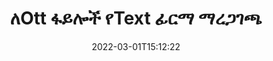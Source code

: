 ---
############################# Static ############################
layout: "auto-gen-signature"
date: 2022-03-01T15:12:22
draft: false
operation: Verify
signaturetype: Text
fileformat: Ott
productName: Java
lang: am
productCode: java
otherformats: pdf doc docx docm dot dotm dotx odt ott rtf xls xlsx xlsm xlsb csv ods ots xltx xltm ppt pptx pps ppsx odp otp potx potm pptm ppsm
breadcrumb: Put Text signature on Ott for Java

############################# Head ############################
head_title: "የText ፊርማዎች ለOtt ፋይሎች በJava በኩል ማረጋገጫ"
head_description: "Ott ሰነዶችን እና Text ፊርማቸውን ለማረጋገጥ ጥቂት የJava ኮድ መስመሮችን ብቻ ይጠቀሙ።"

############################# Header ############################
title: "ለOtt ፋይሎች የText ፊርማ ማረጋገጫ"
description: "ኤፒአይ ለJava የText ፊርማዎችን በOtt ሰነዶች ለማረጋገጥ እድል ይሰጣል። በእርስዎ Ott ሰነዶች ውስጥ ያሉ የኢ-ፊርማዎች ማረጋገጫ በፍጥነት እና በቀላሉ ሊከናወን ይችላል።"
bg_image: "https://cms.admin.containerize.com/templates/aspose/App_Themes/V3/images/bg/header1.png"
bg_overlay: false
button:
    enable: true

############################# SubMenu ############################
submenu:
    enable: true

    left:
        img_alt: "GroupDocs.Signature for Java"
        image: "https://cms.admin.containerize.com/templates/groupdocs/images/product-logos/90x90-noborder/groupdocs-signature-java.png"
        product: "GroupDocs.Signature"
        platform: "Java"



############################# About ############################
about:
    enable: true
    title: "አዲስ የGroupDocs.Signature for Java API ባህሪያትን ያግኙ"
    content: |
        [GroupDocs.Signature for Java](https://products.groupdocs.com/signature/java/) ኤፒአይ የኤሌክትሮኒክ ፊርማዎችን በመጠቀም ብዙ የሰነድ ቅርጸቶችን ለማስኬድ ሰፊ መንገዶችን ይሰጣል። ብዙ አይነት ዲጂታል ፊርማዎች እንደ ጽሑፎች፣ ምስሎች፣ ዲጂታል ሰርተፊኬቶች፣ ባርኮዶች፣ QR-codes፣ ማህተሞች ወይም ሜታዳታ ይደገፋሉ። ደንበኞች ዲጂታል ፊርማዎችን በፒዲኤፍ፣ MS Word ሰነዶች፣ በኤምኤስ ኤክሴል የስራ ደብተሮች፣ MS PowerPoint ማቅረቢያዎች፣ አዶቤ ፎቶሾፕ ፋይሎች እና የተለያዩ የምስል ቅርጸቶችን ማከል፣ ማስወገድ፣ ማረም፣ ማረጋገጥ ወይም መፈለግ ይችላሉ። የሚገርሙ የተጨማሪ ባህሪያት እና ቅንብሮች ይገኛሉ።
    

############################# Steps ############################
steps:
    enable: true
    title_left: "በእርስዎ Ott ሰነድ ውስጥ የText ፊርማዎችን እንዴት ማረጋገጥ እንደሚቻል"
    content_left: |
        [GroupDocs.Signature for Java](https://products.groupdocs.com/signature/java/) በOtt ሰነዶች ላይ የተቀመጡ የText ፊርማዎችን ማረጋገጥ ያሉ ጠቃሚ ባህሪያትን ያካትታል። ተጨማሪ ኮድ ሳይተገብሩ ይህንን እድል ይጠቀሙ።
        
        * በመጀመሪያ፣ የፈጣን ፊርማ ክፍል መረጋገጥ አለበት ወደተባለው ሰነድ እንደ ግንበኛ መለኪያ መንገድ ያቀርባል።
        * በሁለተኛ ደረጃ አዲስ የVerifyOptions ነገር ይፍጠሩ እና ሁሉንም አስፈላጊ ንብረቶች ያዘጋጁ።
        * በመጨረሻም፣ የፊርማ ነገርን ጥራ የVerifyOptions ምሳሌን የሚያልፍበትን ዘዴ ያረጋግጡ።
        * ከዚያ የማረጋገጫ ውጤቶችን ያስኬዱ.

    title_right: "የስርዓት መስፈርቶች"
    content_right: |
        GroupDocs.Signature for Java በሁሉም ዋና መድረኮች እና ስርዓተ ክወናዎች ላይ ይደገፋሉ። ከዚህ በታች ያለውን ኮድ ከመተግበሩ በፊት፣ እባክዎ በስርዓትዎ ላይ የሚከተሉት ቅድመ ሁኔታዎች እንዳሉዎት ያረጋግጡ።

        * ስርዓተ ክወናዎች-ማይክሮሶፍት ዊንዶውስ ፣ ሊኑክስ ፣ ማክኦኤስ
        * የልማት አካባቢዎች፡ NetBeans, Intellij IDEA, Eclipse, etc.
        * Java runtime: J2SE 6.0 and above
        * የቅርብ ጊዜውን የGroupDocs.Signature for Java ስሪት ከ[Maven](https://repository.groupdocs.com/webapp/#/artifacts/browse/tree/General/repo/com/groupdocs/groupdocs-signature) ያውርዱ
         
    code: |
        ```java    
                
        // Set up input Ott file
        String filePath = "input.ott";

        // Instantiate Signature for input file
        Signature signature = new Signature(filePath);

        //Provide verification options
        TextVerifyOptions options = new TextVerifyOptions();

        // Process all pages
        options.setAllPages(true);
        // specify text match type
        options.setMatchType(TextMatchType.Exact);
        // specify text pattern to search
        options.setText("Very important signature");
                            
        // Verify document signatures
        VerificationResult result = signature.verify(options);

        //process result
        if (result.isValid())
        {
            //..
        }

        ```

############################# Demos ############################
demos:
    enable: true
    title: "በText ፊርማዎች ቀጥታ ማሳያ መፈረም"
    content: |
       የ[GroupDocs.signature መተግበሪያ](https://products.groupdocs.app/signature/family) ድህረ ገጽን በመጎብኘት የተለያዩ ኤሌክትሮኒክ ፊርማዎችን ወደ Ott ፋይል አሁኑኑ ያክሉ።          

############################# More Formats ############################
more_formats:
    enable: true
    title: "Javaን በመጠቀም ሌሎች የText ፊርማዎችን ያረጋግጡ"
    content: |
        "በተለያዩ ሰነዶች ውስጥ የተቀመጡ የኤሌክትሮኒክ ፊርማዎችን ማረጋገጥ. ከታች እንደተገለጸው የፊርማዎችን ጥራት በታዋቂው የፋይል ቅርጸቶች ያረጋግጡ።"
    format: 
       
       
back_to_top:
    enable: true
---
